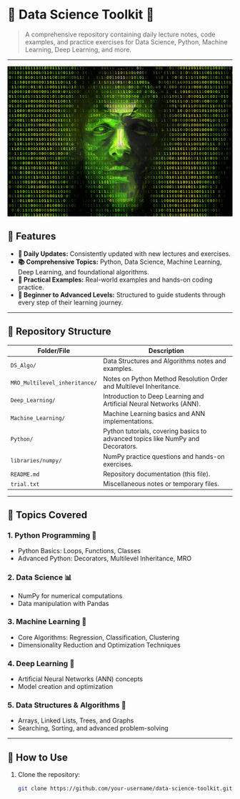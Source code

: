 # 🌟 Data Science Toolkit 🌟

> A comprehensive repository containing daily lecture notes, code examples, and practice exercises for Data Science, Python, Machine Learning, Deep Learning, and more.

---
![alt text](src/images/istockphoto-1084609272-612x612-1.jpg)



## 🚀 Features

- **📆 Daily Updates:** Consistently updated with new lectures and exercises.
- **📚 Comprehensive Topics:** Python, Data Science, Machine Learning, Deep Learning, and foundational algorithms.
- **🎯 Practical Examples:** Real-world examples and hands-on coding practice.
- **🧠 Beginner to Advanced Levels:** Structured to guide students through every step of their learning journey.

---

## 📂 Repository Structure

| **Folder/File**               | **Description**                                                             |
|-------------------------------|-----------------------------------------------------------------------------|
| `DS_Algo/`                    | Data Structures and Algorithms notes and examples.                         |
| `MRO_Multilevel_inheritance/` | Notes on Python Method Resolution Order and Multilevel Inheritance.         |
| `Deep_Learning/`              | Introduction to Deep Learning and Artificial Neural Networks (ANN).         |
| `Machine_Learning/`           | Machine Learning basics and ANN implementations.                           |
| `Python/`                     | Python tutorials, covering basics to advanced topics like NumPy and Decorators. |
| `libraries/numpy/`            | NumPy practice questions and hands-on exercises.                           |
| `README.md`                   | Repository documentation (this file).                                      |
| `trial.txt`                   | Miscellaneous notes or temporary files.                                    |

---

## 📘 Topics Covered

### 1. **Python Programming** 🐍
- Python Basics: Loops, Functions, Classes
- Advanced Python: Decorators, Multilevel Inheritance, MRO

### 2. **Data Science** 📊
- NumPy for numerical computations
- Data manipulation with Pandas

### 3. **Machine Learning** 🤖
- Core Algorithms: Regression, Classification, Clustering
- Dimensionality Reduction and Optimization Techniques

### 4. **Deep Learning** 🧠
- Artificial Neural Networks (ANN) concepts
- Model creation and optimization

### 5. **Data Structures & Algorithms** 📐
- Arrays, Linked Lists, Trees, and Graphs
- Searching, Sorting, and advanced problem-solving

---

## 🎯 How to Use

1. Clone the repository:
   ```bash
   git clone https://github.com/your-username/data-science-toolkit.git